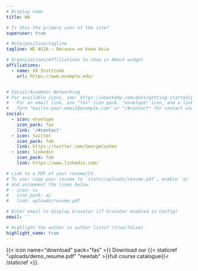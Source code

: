 ```yaml
---
# Display name
title: WA

# Is this the primary user of the site?
superuser: true

# Role/position/tagline
tagline: WE ASIA – Because we know Asia

# Organizations/Affiliations to show in About widget
affiliations:
  - name: XX Institude
    url: https://www.example.edu/


# Social/Academic Networking
# For available icons, see: https://wowchemy.com/docs/getting-started/page-builder/#icons
#   For an email link, use "fas" icon pack, "envelope" icon, and a link in the
#   form "mailto:your-email@example.com" or "/#contact" for contact widget.
social:
  - icon: envelope
    icon_pack: fas
    link: '/#contact'
  - icon: twitter
    icon_pack: fab
    link: https://twitter.com/GeorgeCushen
  - icon: linkedin
    icon_pack: fab
    link: https://www.linkedin.com/

# Link to a PDF of your resume/CV.
# To use: copy your resume to `static/uploads/resume.pdf`, enable `ai` icons in `params.toml`,
# and uncomment the lines below.
# - icon: cv
#   icon_pack: ai
#   link: uploads/resume.pdf

# Enter email to display Gravatar (if Gravatar enabled in Config)
email: ''

# Highlight the author in author lists? (true/false)
highlight_name: true
---
```


{{< icon name="download" pack="fas" >}} Download our {{< staticref "uploads/demo_resume.pdf" "newtab" >}}full course catalogue{{< /staticref >}}.
